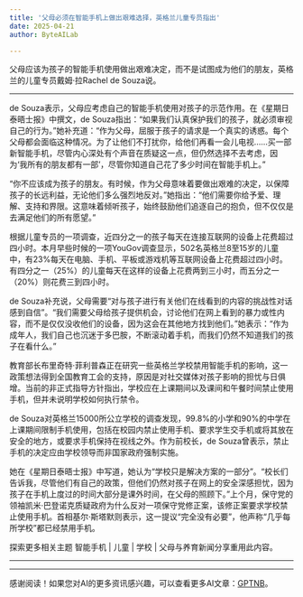 ```yaml
---
title: '父母必须在智能手机上做出艰难选择，英格兰儿童专员指出'
date: 2025-04-21
author: ByteAILab

---
```


父母应该为孩子的智能手机使用做出艰难决定，而不是试图成为他们的朋友，英格兰的儿童专员戴姆·拉Rachel de Souza说。

---
de Souza表示，父母应考虑自己的智能手机使用对孩子的示范作用。在《星期日泰晤士报》中撰文，de Souza指出：“如果我们认真保护我们的孩子，就必须审视自己的行为。”她补充道：“作为父母，屈服于孩子的请求是一个真实的诱惑。每个父母都会面临这种情况。为了让他们不打扰你，给他们再看一会儿电视……买一部新智能手机，尽管内心深处有个声音在质疑这一点，但仍然选择不去考虑，因为‘我所有的朋友都有一部’，尽管你知道自己花了多少时间在智能手机上。”

“你不应该成为孩子的朋友。有时候，作为父母意味着要做出艰难的决定，以保障孩子的长远利益，无论他们多么强烈地反对。”她指出：“他们需要你给予爱、理解、支持和界限。这意味着倾听孩子，始终鼓励他们追逐自己的抱负，但不仅仅是去满足他们的所有愿望。”

根据儿童专员的一项调查，近四分之一的孩子每天在连接互联网的设备上花费超过四小时。本月早些时候的一项YouGov调查显示，502名英格兰8至15岁的儿童中，有23%每天在电脑、手机、平板或游戏机等互联网设备上花费超过四小时。有四分之一（25%）的儿童每天在这样的设备上花费两到三小时，而五分之一（20%）则花费三到四小时。

de Souza补充说，父母需要“对与孩子进行有关他们在线看到的内容的挑战性对话感到自信”。“我们需要父母给孩子提供机会，讨论他们在网上看到的暴力或性内容，而不是仅仅没收他们的设备，因为这会在其他地方找到他们。”她表示：“作为成年人，我们自己也沉迷于多巴胺，不断滚动着手机，而我们仍然不知道我们的孩子在看什么。”

教育部长布里奇特·菲利普森正在研究一些英格兰学校禁用智能手机的影响，这一政策想法得到全国教育工会的支持，原因是对社交媒体对孩子影响的担忧与日俱增。当前的非正式指导方针指出，学校应在上课期间以及课间和午餐时间禁止使用手机，但并未说明学校如何执行禁令。

de Souza对英格兰15000所公立学校的调查发现，99.8%的小学和90%的中学在上课期间限制手机使用，包括在校园内禁止使用手机、要求学生交手机或将其放在安全的地方，或要求手机保持在视线之外。作为前校长，de Souza曾表示，禁止手机的决定应由学校领导而非国家政府强制实施。

她在《星期日泰晤士报》中写道，她认为“学校只是解决方案的一部分”。“校长们告诉我，尽管他们有自己的政策，但他们仍然对孩子在网上的安全深感担忧，因为孩子在手机上度过的时间大部分是课外时间，在父母的照顾下。”上个月，保守党的领袖凯米·巴登诺克质疑政府为什么反对一项保守党修正案，该修正案要求学校禁止使用手机。首相基尔·斯塔默则表示，这一提议“完全没有必要”，他声称“几乎每所学校”都已经禁用手机。

探索更多相关主题
智能手机 | 儿童 | 学校 | 父母与养育新闻分享重用此内容。

---
---
感谢阅读！如果您对AI的更多资讯感兴趣，可以查看更多AI文章：[GPTNB](https://gptnb.com)。
